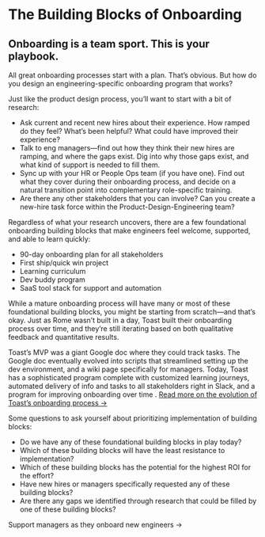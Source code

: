 # The Building Blocks of Onboarding
## Onboarding is a team sport. This is your playbook.

All great onboarding processes start with a plan. That’s obvious. But how do you design an engineering-specific onboarding program that works?

Just like the product design process, you’ll want to start with a bit of research:
* Ask current and recent new hires about their experience. How ramped do they feel? What’s been helpful? What could have improved their experience?
* Talk to eng managers—find out how they think their new hires are ramping, and where the gaps exist. Dig into why those gaps exist, and what kind of support is needed to fill them.
* Sync up with your HR or People Ops team (if you have one). Find out what they cover during their onboarding process, and decide on a natural transition point into complementary role-specific training.
* Are there any other stakeholders that you can involve? Can you create a new-hire task force within the Product-Design-Engineering team?

Regardless of what your research uncovers, there are a few foundational onboarding building blocks that make engineers feel welcome, supported, and able to learn quickly:
* 90-day onboarding plan for all stakeholders
* First ship/quick win project
* Learning curriculum
* Dev buddy program
* SaaS tool stack for support and automation

While a mature onboarding process will have many or most of these foundational building blocks, you might be starting from scratch—and that’s okay. Just as Rome wasn’t built in a day, Toast built their onboarding process over time, and they’re still iterating based on both qualitative feedback and quantitative results. 

Toast’s MVP was a giant Google doc where they could track tasks. The Google doc eventually evolved into scripts that streamlined setting up the dev environment, and a wiki page specifically for managers. Today, Toast has a sophisticated program complete with customized learning journeys, automated delivery of info and tasks to all stakeholders right in Slack, and a program for improving onboarding over time . [Read more on the evolution of Toast’s onboarding process →](https://www.donut.com/blog/onboarding-engineers-at-toast/)

Some questions to ask yourself about prioritizing implementation of building blocks:
* Do we have any of these foundational building blocks in play today?
* Which of these building blocks will have the least resistance to implementation?
* Which of these building blocks has the potential for the highest ROI for the effort?
* Have new hires or managers specifically requested any of these building blocks?
* Are there any gaps we identified through research that could be filled by one of these building blocks?

Support managers as they onboard new engineers → 
